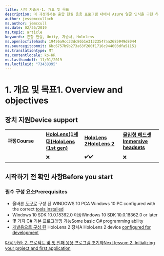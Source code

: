 ```yaml
---
title: 시작 자습서-1. 개요 및 목표
description: 이 과정에서는 혼합 현실 응용 프로그램 내에서 Azure 얼굴 인식을 구현 하는 방법을 보여 줍니다.
author: jessemcculloch
ms.author: jemccull
ms.date: 02/26/2019
ms.topic: article
keywords: 혼합 현실, Unity, 자습서, Hololens
ms.openlocfilehash: 19456a9cc33dc86b1e31323547aa2685949d8044
ms.sourcegitcommit: 6bc6757b9b273a63f260f1716c944603dfa51151
ms.translationtype: MT
ms.contentlocale: ko-KR
ms.lasthandoff: 11/01/2019
ms.locfileid: "73438395"
---
```

# <a name="1-overview-and-objectives"></a><span data-ttu-id="a4191-105">1. 개요 및 목표</span><span class="sxs-lookup"><span data-stu-id="a4191-105">1. Overview and objectives</span></span>

## <a name="device-support"></a><span data-ttu-id="a4191-106">장치 지원</span><span class="sxs-lookup"><span data-stu-id="a4191-106">Device support</span></span>

<table>
    <colgroup>
    <col width="25%" />
    <col width="25%" />
    <col width="25%" />
    <col width="25%" />
    </colgroup>
    <tr>
        <td><span data-ttu-id="a4191-107"><strong>과정</strong></span><span class="sxs-lookup"><span data-stu-id="a4191-107"><strong>Course</strong></span></span></td>
        <td><span data-ttu-id="a4191-108"><a href="hololens-hardware-details.md"><strong>HoloLens(1세대)</strong></a></span><span class="sxs-lookup"><span data-stu-id="a4191-108"><a href="hololens-hardware-details.md"><strong>HoloLens (1st gen)</strong></a></span></span></td>
        <td><span data-ttu-id="a4191-109"><a href="https://www.microsoft.com//hololens/hardware"><strong>HoloLens 2</strong></a></span><span class="sxs-lookup"><span data-stu-id="a4191-109"><a href="https://www.microsoft.com//hololens/hardware"><strong>HoloLens 2</strong></a></span></span></td>
        <td><span data-ttu-id="a4191-110"><a href="immersive-headset-hardware-details.md"><strong>몰입형 헤드셋</strong></a></span><span class="sxs-lookup"><span data-stu-id="a4191-110"><a href="immersive-headset-hardware-details.md"><strong>Immersive headsets</strong></a></span></span></td>
    </tr>
     <tr>
        <td></td>
        <td>❌</td>
        <td><span data-ttu-id="a4191-111">✔️</span><span class="sxs-lookup"><span data-stu-id="a4191-111">✔️</span></span></td>
        <td>❌</td>
    </tr>
</table>

## <a name="before-you-start"></a><span data-ttu-id="a4191-112">시작하기 전 확인 사항</span><span class="sxs-lookup"><span data-stu-id="a4191-112">Before you start</span></span>

### <a name="prerequisites"></a><span data-ttu-id="a4191-113">필수 구성 요소</span><span class="sxs-lookup"><span data-stu-id="a4191-113">Prerequisites</span></span>

* <span data-ttu-id="a4191-114">올바른 [도구로](install-the-tools.md) 구성 된 WINDOWS 10 PC</span><span class="sxs-lookup"><span data-stu-id="a4191-114">A Windows 10 PC configured with the correct [tools installed](install-the-tools.md)</span></span>
* <span data-ttu-id="a4191-115">Windows 10 SDK 10.0.18362.0 이상</span><span class="sxs-lookup"><span data-stu-id="a4191-115">Windows 10 SDK 10.0.18362.0 or later</span></span>
* <span data-ttu-id="a4191-116">몇 가지 C# 기본 프로그래밍 기능</span><span class="sxs-lookup"><span data-stu-id="a4191-116">Some basic C# programming ability</span></span>
* <span data-ttu-id="a4191-117">[개발용으로 구성 된](using-visual-studio.md#enabling-developer-mode) HoloLens 2 장치</span><span class="sxs-lookup"><span data-stu-id="a4191-117">A HoloLens 2 device [configured for development](using-visual-studio.md#enabling-developer-mode)</span></span>

[<span data-ttu-id="a4191-118">다음 단원: 2. 프로젝트 및 첫 번째 응용 프로그램 초기화</span><span class="sxs-lookup"><span data-stu-id="a4191-118">Next lesson: 2. Initializing your project and first application</span></span>](mrlearning-base-ch1.md)
